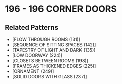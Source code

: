 # 196 - 196 CORNER DOORS

## Related Patterns

- [FLOW THROUGH ROOMS (131)]
- [SEQUENCE OF SITTING SPACES (142)]
- [TAPESTRY OF LIGHT AND DARK (135)]
- [LOW DOORWAY (224)]
- [CLOSETS BETWEEN ROOMS (198)]
- [FRAMES AS THICKENED EDGES (225)]
- [ORNAMENT (249)]
- [SOLID DOORS WITH GLASS (237)]
